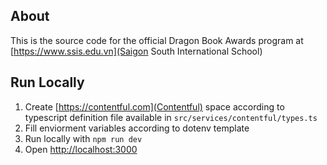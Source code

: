 ## About
This is the source code for the official Dragon Book Awards program at [https://www.ssis.edu.vn](Saigon South International School)

## Run Locally

1) Create [https://contentful.com](Contentful) space according to typescript definition file available in `src/services/contentful/types.ts`
2) Fill enviorment variables according to dotenv template
3) Run locally with `npm run dev`
4) Open [http://localhost:3000](http://localhost:3000)
